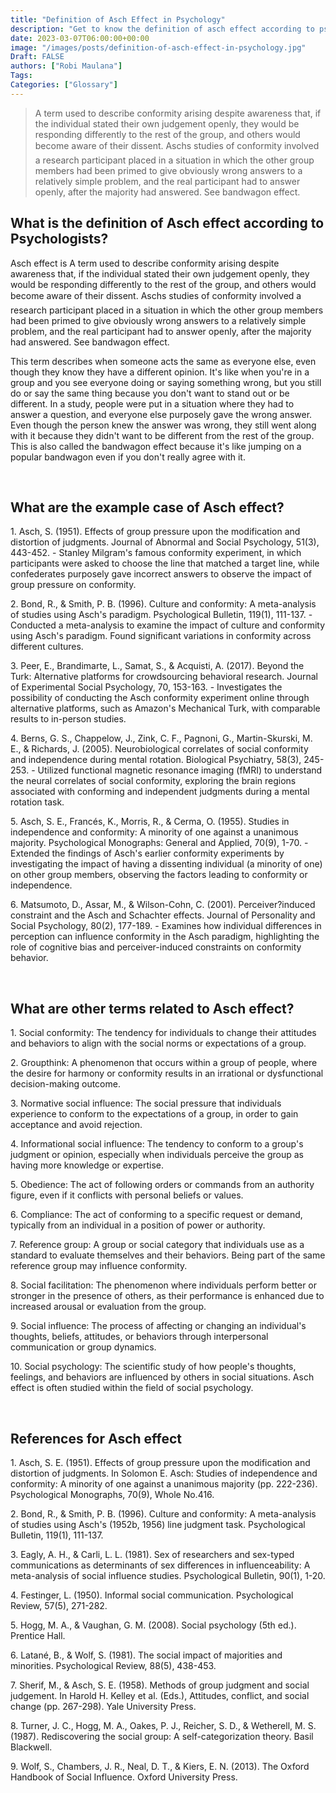 ```yaml
---
title: "Definition of Asch Effect in Psychology"
description: "Get to know the definition of asch effect according to psychologists."
date: 2023-03-07T06:00:00+00:00
image: "/images/posts/definition-of-asch-effect-in-psychology.jpg"
Draft: FALSE
authors: ["Robi Maulana"]
Tags: 
Categories: ["Glossary"]
---
```






> A term used to describe conformity arising despite awareness that, if the individual stated their own judgement openly, they would be responding differently to the rest of the group, and others would become aware of their dissent. Aschs studies of conformity involved a research participant placed in a situation in which the other group members had been primed to give obviously wrong answers to a relatively simple problem, and the real participant had to answer openly, after the majority had answered. See bandwagon effect.

## What is the definition of Asch effect according to Psychologists?

Asch effect is A term used to describe conformity arising despite awareness that, if the individual stated their own judgement openly, they would be responding differently to the rest of the group, and others would become aware of their dissent. Aschs studies of conformity involved a research participant placed in a situation in which the other group members had been primed to give obviously wrong answers to a relatively simple problem, and the real participant had to answer openly, after the majority had answered. See bandwagon effect.

This term describes when someone acts the same as everyone else, even though they know they have a different opinion. It's like when you're in a group and you see everyone doing or saying something wrong, but you still do or say the same thing because you don't want to stand out or be different. In a study, people were put in a situation where they had to answer a question, and everyone else purposely gave the wrong answer. Even though the person knew the answer was wrong, they still went along with it because they didn't want to be different from the rest of the group. This is also called the bandwagon effect because it's like jumping on a popular bandwagon even if you don't really agree with it.

 

## What are the example case of Asch effect?

1\. Asch, S. (1951). Effects of group pressure upon the modification and distortion of judgments. Journal of Abnormal and Social Psychology, 51(3), 443-452. - Stanley Milgram's famous conformity experiment, in which participants were asked to choose the line that matched a target line, while confederates purposely gave incorrect answers to observe the impact of group pressure on conformity.

2\. Bond, R., & Smith, P. B. (1996). Culture and conformity: A meta-analysis of studies using Asch's paradigm. Psychological Bulletin, 119(1), 111-137. - Conducted a meta-analysis to examine the impact of culture and conformity using Asch's paradigm. Found significant variations in conformity across different cultures.

3\. Peer, E., Brandimarte, L., Samat, S., & Acquisti, A. (2017). Beyond the Turk: Alternative platforms for crowdsourcing behavioral research. Journal of Experimental Social Psychology, 70, 153-163. - Investigates the possibility of conducting the Asch conformity experiment online through alternative platforms, such as Amazon's Mechanical Turk, with comparable results to in-person studies.

4\. Berns, G. S., Chappelow, J., Zink, C. F., Pagnoni, G., Martin-Skurski, M. E., & Richards, J. (2005). Neurobiological correlates of social conformity and independence during mental rotation. Biological Psychiatry, 58(3), 245-253. - Utilized functional magnetic resonance imaging (fMRI) to understand the neural correlates of social conformity, exploring the brain regions associated with conforming and independent judgments during a mental rotation task.

5\. Asch, S. E., Francés, K., Morris, R., & Cerma, O. (1955). Studies in independence and conformity: A minority of one against a unanimous majority. Psychological Monographs: General and Applied, 70(9), 1-70. - Extended the findings of Asch's earlier conformity experiments by investigating the impact of having a dissenting individual (a minority of one) on other group members, observing the factors leading to conformity or independence.

6\. Matsumoto, D., Assar, M., & Wilson-Cohn, C. (2001). Perceiver?induced constraint and the Asch and Schachter effects. Journal of Personality and Social Psychology, 80(2), 177-189. - Examines how individual differences in perception can influence conformity in the Asch paradigm, highlighting the role of cognitive bias and perceiver-induced constraints on conformity behavior.

 

## What are other terms related to Asch effect?

1\. Social conformity: The tendency for individuals to change their attitudes and behaviors to align with the social norms or expectations of a group.

2\. Groupthink: A phenomenon that occurs within a group of people, where the desire for harmony or conformity results in an irrational or dysfunctional decision-making outcome.

3\. Normative social influence: The social pressure that individuals experience to conform to the expectations of a group, in order to gain acceptance and avoid rejection.

4\. Informational social influence: The tendency to conform to a group's judgment or opinion, especially when individuals perceive the group as having more knowledge or expertise.

5\. Obedience: The act of following orders or commands from an authority figure, even if it conflicts with personal beliefs or values.

6\. Compliance: The act of conforming to a specific request or demand, typically from an individual in a position of power or authority.

7\. Reference group: A group or social category that individuals use as a standard to evaluate themselves and their behaviors. Being part of the same reference group may influence conformity.

8\. Social facilitation: The phenomenon where individuals perform better or stronger in the presence of others, as their performance is enhanced due to increased arousal or evaluation from the group.

9\. Social influence: The process of affecting or changing an individual's thoughts, beliefs, attitudes, or behaviors through interpersonal communication or group dynamics.

10\. Social psychology: The scientific study of how people's thoughts, feelings, and behaviors are influenced by others in social situations. Asch effect is often studied within the field of social psychology.

 

## References for Asch effect

1\. Asch, S. E. (1951). Effects of group pressure upon the modification and distortion of judgments. In Solomon E. Asch: Studies of independence and conformity: A minority of one against a unanimous majority (pp. 222-236). Psychological Monographs, 70(9), Whole No.416.

2\. Bond, R., & Smith, P. B. (1996). Culture and conformity: A meta-analysis of studies using Asch's (1952b, 1956) line judgment task. Psychological Bulletin, 119(1), 111-137.

3\. Eagly, A. H., & Carli, L. L. (1981). Sex of researchers and sex-typed communications as determinants of sex differences in influenceability: A meta-analysis of social influence studies. Psychological Bulletin, 90(1), 1-20.

4\. Festinger, L. (1950). Informal social communication. Psychological Review, 57(5), 271-282.

5\. Hogg, M. A., & Vaughan, G. M. (2008). Social psychology (5th ed.). Prentice Hall.

6\. Latané, B., & Wolf, S. (1981). The social impact of majorities and minorities. Psychological Review, 88(5), 438-453.

7\. Sherif, M., & Asch, S. E. (1958). Methods of group judgment and social judgement. In Harold H. Kelley et al. (Eds.), Attitudes, conflict, and social change (pp. 267-298). Yale University Press.

8\. Turner, J. C., Hogg, M. A., Oakes, P. J., Reicher, S. D., & Wetherell, M. S. (1987). Rediscovering the social group: A self-categorization theory. Basil Blackwell.

9\. Wolf, S., Chambers, J. R., Neal, D. T., & Kiers, E. N. (2013). The Oxford Handbook of Social Influence. Oxford University Press.
